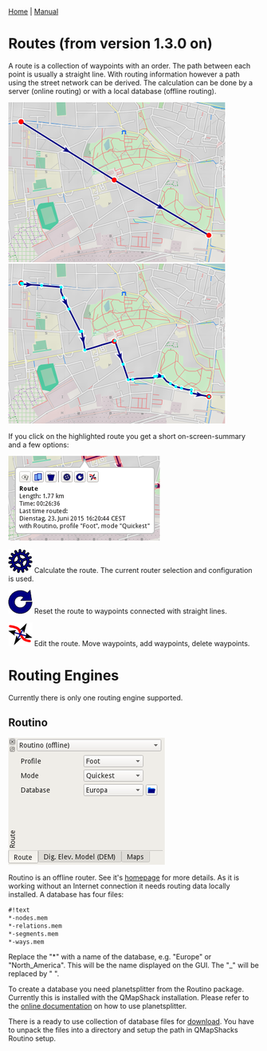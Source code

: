 [Home](Home) | [Manual](DocMain)

# Routes (from version 1.3.0 on)

A route is a collection of waypoints with an order. The path between each point is usually a straight line. With routing information however a path using the street network can be derived. The calculation can be done by a server (online routing) or with a local database (offline routing).

![maproom1.png](images/DocGisItemsRte/qms1.png) ![maproom1.png](images/DocGisItemsRte/qms2.png)

If you click on the highlighted route you get a short on-screen-summary and a few options:

![maproom1.png](images/DocGisItemsRte/qms3.png)


![maproom1.png](images/DocGisItemsRte/Apply.png) Calculate the route. The current router selection and configuration is used. 

![maproom1.png](images/DocGisItemsRte/Reset.png) Reset the route to waypoints connected with straight lines.

![maproom1.png](images/DocGisItemsRte/LineMove.png) Edit the route. Move waypoints, add waypoints, delete waypoints.

# Routing Engines #

Currently there is only one routing engine supported. 

## Routino ##

![maproom1.png](images/DocGisItemsRte/qms4.png)

Routino is an offline router. See it's [homepage](http://routino.org/) for more details. As it is working without an Internet connection it needs routing data locally installed. A database has four files:

```
#!text
*-nodes.mem
*-relations.mem
*-segments.mem
*-ways.mem
```

Replace the "*" with a name of the database, e.g. "Europe" or "North_America". This will be the name displayed on the GUI. The "_" will be replaced by " ".

To create a database you need planetsplitter from the Routino package. Currently this is installed with the QMapShack installation. Please refer to the [online documentation](http://routino.org/documentation/usage.html) on how to use planetsplitter.

There is a ready to use collection of database files for [download](https://jeepxj.de/pub/routino/). You have to unpack the files into a directory and setup the path in QMapShacks Routino setup.


